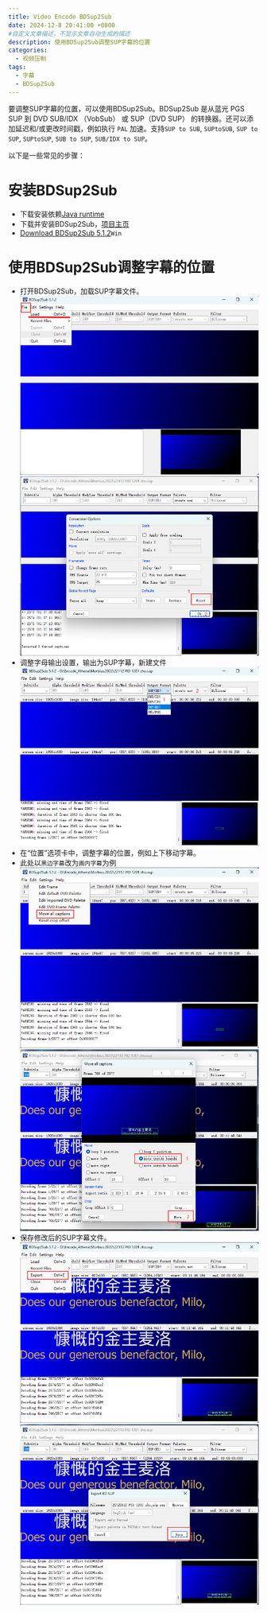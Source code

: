 ```yaml
---
title: Video Encode BDSup2Sub
date: 2024-12-8 20:41:00 +0800
#自定义文章描述，不显示文章自动生成的描述
description: 使用BDSup2Sub调整SUP字幕的位置
categories:
  - 视频压制
tags:
  - 字幕
  - BDSup2Sub
---
```

要调整SUP字幕的位置，可以使用BDSup2Sub。BDSup2Sub 是从蓝光 PGS SUP 到 DVD SUB/IDX （VobSub） 或 SUP（DVD SUP） 的转换器。还可以添加延迟和/或更改时间戳，例如执行 `PAL` 加速。支持`SUP to SUB`, `SUPtoSUB`, `SUP to SUP`, `SUPtoSUP`, `SUB to SUP`, `SUB/IDX to SUP`。

以下是一些常见的步骤：

# 安装BDSup2Sub

- 下载安装依赖[Java runtime](https://www.java.com/en/download/)
- 下载并安装BDSup2Sub，[项目主页](https://github.com/mjuhasz/BDSup2Sub/wiki)
- [Download BDSup2Sub 5.1.2](https://www.videohelp.com/download/BDSup2Sub512.jar)`Win`

# 使用BDSup2Sub调整字幕的位置
- 打开BDSup2Sub，加载SUP字幕文件。
![Desktop View](assets/video-encode/bdsup01.png)
![Desktop View](assets/video-encode/bdsup02.png)
- 调整字母输出设置，输出为SUP字幕，新建文件
![Desktop View](assets/video-encode/bdsup03.png)
- 在“位置”选项卡中，调整字幕的位置，例如上下移动字幕。
 - 此处以`黑边字幕`改为`画内字幕`为例 
![Desktop View](assets/video-encode/bdsup04.png)
![Desktop View](assets/video-encode/bdsup05.png)
- 保存修改后的SUP字幕文件。
![Desktop View](assets/video-encode/bdsup06.png)
![Desktop View](assets/video-encode/bdsup07.png)


